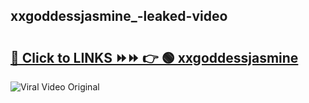 
 ## xxgoddessjasmine_-leaked-video 

# <h2><a href="https://clipsfans.com/xxgoddessjasmine_&ref=git">🔗 Click to LINKS ⏩⏩ 👉 🟢 xxgoddessjasmine  </a></h2>

<a href="https://clipsfans.com/xxgoddessjasmine_&ref=git" rel="nofollow" data-target="animated-image.originalLink"><img src="https://i.ibb.co.com/xMMVF88/686577567.gif" alt="Viral Video Original" style="max-width: 100%; display: inline-block;" data-target="animated-image.originalImage"></a>
